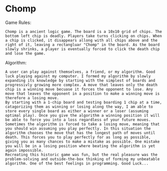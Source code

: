 # Chomp

Game Rules:

    Chomp is a ancient logic game. The board is a 10x10 grid of chips. The bottom left chip is deadly. Players take turns clicking on chips. When a chip is clicked, it disappears allong with all chips above and the right of it, leaving a rectangluar "Chomp" in the board. As the board slowly shrinks, a player is eventually forced to click the death chip and lose the game. 
    

Algorithm:

    A user can play against themselves, a friend, or my algorithm. Good luck playing against my computer. I formed my algorithm by slowly expanding its knowledge by starting with the simplest of boards and progressivly growing more complex. A move that leaves only the death chip is a winning move becuase it forces the opponent to lose. Any move that leaves the opponent in a position to make a winning move is therefore a losing move. 
    By starting with a 1-chip board and testing boarding 1 chip at a time, catagorizing them as winning or losing along the way, I am able to store every single board as either a winner or a loser (assuming optimal play). Once you give the algorithm a winning position it will be able to force you into a loss regardless of your future moves. 
    Sometimes the algorithm is forced to take a losing move, meaning that you should win assuming you play perfectly. In this situation the algorithm chooses the move that has the longest path of moves until death. This forces you to play perfectly for as long as possible, giving you as many chances to make a mistake as possible. One mistake you will be in a losing position where beating the algorithm is yet again impossible. 
    Recreating this historic game was fun, but the real pleasure was the problem-solving and outside-the-box thinking of forming my unbeatable algorithm. One of the best feelings in programming. Good Luck...
    
